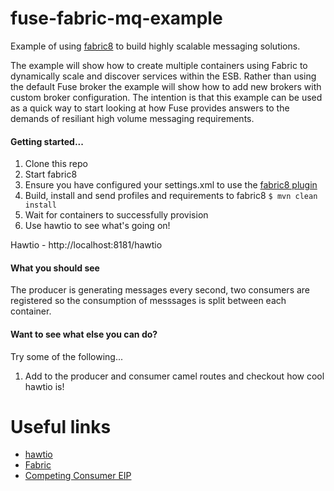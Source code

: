 fuse-fabric-mq-example
======================

Example of using [fabric8](http://fabric8.io/) to build highly scalable messaging solutions.

The example will show how to create multiple containers using Fabric to dynamically scale and discover services within the ESB.  Rather than using the default Fuse broker the example will show how to add new brokers with custom broker configuration.  The intention is that this example can be used as a quick way to start looking at how Fuse provides answers to the demands of resiliant high volume messaging requirements.

<h4>Getting started...</h4>

1. Clone this repo  
2. Start fabric8
3. Ensure you have configured your settings.xml to use the [fabric8 plugin](http://fabric8.io/gitbook/mavenPlugin.html#configuring-the-plugin)
4. Build, install and send profiles and requirements to fabric8
`$ mvn clean install`  
5. Wait for containers to successfully provision  
6. Use hawtio to see what's going on!  

Hawtio - http://localhost:8181/hawtio  

<h4>What you should see</h4>

The producer is generating messages every second, two consumers are registered so the consumption of messsages is split between each container.

<h4>Want to see what else you can do?</h4>

Try some of the following...

1. Add to the producer and consumer camel routes and checkout how cool hawtio is!

# Useful links

* [hawtio](http://hawt.io/)
* [Fabric](http://fabric8.io)
* [Competing Consumer EIP](http://www.enterpriseintegrationpatterns.com/CompetingConsumers.html)
